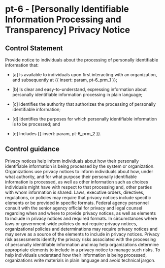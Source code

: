 # pt-6 - \[Personally Identifiable Information Processing and Transparency\] Privacy Notice

## Control Statement

Provide notice to individuals about the processing of personally identifiable information that:

- \[a\] Is available to individuals upon first interacting with an organization, and subsequently at {{ insert: param, pt-6_prm_1 }};

- \[b\] Is clear and easy-to-understand, expressing information about personally identifiable information processing in plain language;

- \[c\] Identifies the authority that authorizes the processing of personally identifiable information;

- \[d\] Identifies the purposes for which personally identifiable information is to be processed; and

- \[e\] Includes {{ insert: param, pt-6_prm_2 }}.

## Control guidance

Privacy notices help inform individuals about how their personally identifiable information is being processed by the system or organization. Organizations use privacy notices to inform individuals about how, under what authority, and for what purpose their personally identifiable information is processed, as well as other information such as choices individuals might have with respect to that processing and, other parties with whom information is shared. Laws, executive orders, directives, regulations, or policies may require that privacy notices include specific elements or be provided in specific formats. Federal agency personnel consult with the senior agency official for privacy and legal counsel regarding when and where to provide privacy notices, as well as elements to include in privacy notices and required formats. In circumstances where laws or government-wide policies do not require privacy notices, organizational policies and determinations may require privacy notices and may serve as a source of the elements to include in privacy notices. Privacy risk assessments identify the privacy risks associated with the processing of personally identifiable information and may help organizations determine appropriate elements to include in a privacy notice to manage such risks. To help individuals understand how their information is being processed, organizations write materials in plain language and avoid technical jargon.
